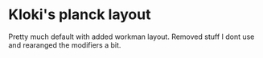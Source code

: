 # Kloki's planck layout

Pretty much default with added workman layout. Removed stuff I dont use and rearanged the modifiers a bit.

